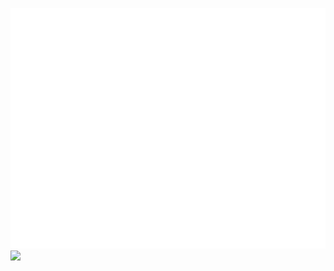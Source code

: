 ![METRICS](github-metrics.svg)
![](https://media.githubusercontent.com/media/benji1123/https-benli99.xyz/master/media/background/cyber/cyber.gif)
